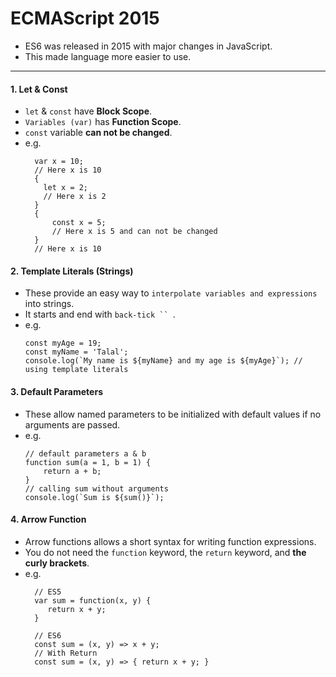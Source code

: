 # ECMAScript 2015
- ES6 was released in 2015 with major changes in JavaScript.
- This made language more easier to use.
****
#### 1. Let & Const
   - `let` & `const` have **Block Scope**. 
   - `Variables (var)` has **Function Scope**.
   - `const` variable **can not be changed**.
   - e.g. 
      ```
        var x = 10;
        // Here x is 10
        {
          let x = 2;
          // Here x is 2
        }
        {
            const x = 5;
            // Here x is 5 and can not be changed
        }
        // Here x is 10
      ```
#### 2. Template Literals (Strings)
   - These provide an easy way to `interpolate variables and expressions` into strings.
   - It starts and end with `back-tick `` `.
   - e.g.
      ```
      const myAge = 19;
      const myName = 'Talal';
      console.log(`My name is ${myName} and my age is ${myAge}`); // using template literals
      ```
#### 3. Default Parameters
   - These allow named parameters to be initialized with default values if no arguments are passed.
   - e.g.
      ```
      // default parameters a & b
      function sum(a = 1, b = 1) {
          return a + b;
      }
      // calling sum without arguments
      console.log(`Sum is ${sum()}`);
      ```
#### 4. Arrow Function
   - Arrow functions allows a short syntax for writing function expressions.
   - You do not need the `function` keyword, the `return` keyword, and **the curly brackets**.
   - e.g.
      ```
        // ES5
        var sum = function(x, y) {
           return x + y;
        }
        
        // ES6
        const sum = (x, y) => x + y;
        // With Return
        const sum = (x, y) => { return x + y; }
      ```
